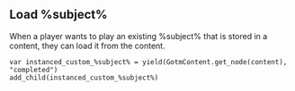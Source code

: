 ## Load %subject%

When a player wants to play an existing %subject% that is stored in a content, they can load it from the content.

```gdscript
var instanced_custom_%subject% = yield(GotmContent.get_node(content), "completed")
add_child(instanced_custom_%subject%)
```
